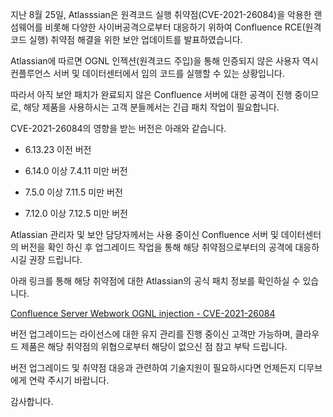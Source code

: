 


지난 8월 25일, Atlasssian은 원격코드 실행 취약점(CVE-2021-26084)을 악용한 랜섬웨어를 비롯해 다양한 사이버공격으로부터 대응하기 위하여 Confluence RCE(원격 코드 실행) 취약점 해결을 위한 보안 업데이트를 발표하였습니다.

Atlassian에 따르면 OGNL 인젝션(원격코드 주입)을 통해 인증되지 않은 사용자 역시 컨플루언스 서버 및 데이터센터에서 임의 코드를 실행할 수 있는 상황입니다.

따라서 아직 보안 패치가 완료되지 않은 Confluence 서버에 대한 공격이 진행 중이므로, 해당 제품을 사용하시는 고객 분들께서는 긴급 패치 작업이 필요합니다.

CVE-2021-26084의 영향을 받는 버전은 아래와 같습니다.

-   6.13.23 이전 버전
    
-   6.14.0 이상 7.4.11 미만 버전
    
-   7.5.0 이상 7.11.5 미만 버전
    
-   7.12.0 이상 7.12.5 미만 버전
    

Atlassian 관리자 및 보안 담당자께서는 사용 중이신 Confluence 서버 및 데이터센터의 버전을 확인 하신 후 업그레이드 작업을 통해 해당 취약점으로부터의 공격에 대응하시길 권장 드립니다.

아래 링크를 통해 해당 취약점에 대한 Atlassian의 공식 패치 정보를 확인하실 수 있습니다.

[Confluence Server Webwork OGNL injection - CVE-2021-26084](https://jira.atlassian.com/browse/CONFSERVER-67940?error=login_required&error_description=Login+required&state=44bb4091-3e97-43fc-ba0b-9b0886a7357b "https://jira.atlassian.com/browse/CONFSERVER-67940?error=login_required&error_description=Login+required&state=44bb4091-3e97-43fc-ba0b-9b0886a7357b")

버전 업그레이드는 라이선스에 대한 유지 관리를 진행 중이신 고객만 가능하며, 클라우드 제품은 해당 취약점의 위협으로부터 해당이 없으신 점 참고 부탁 드립니다.

버전 업그레이드 및 취약점 대응과 관련하여 기술지원이 필요하시다면 언제든지 디무브에게 연락 주시기 바랍니다.

감사합니다.
<!--stackedit_data:
eyJoaXN0b3J5IjpbMzI5ODMxMTk4XX0=
-->